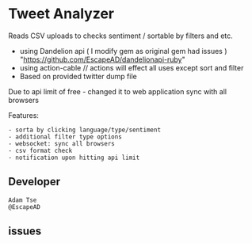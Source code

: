 # Tweet Analyzer
  Reads CSV uploads to checks sentiment / sortable by filters and etc.

  - using Dandelion api ( I modify gem as original gem had issues )
    "https://github.com/EscapeAD/dandelionapi-ruby"
  - using action-cable // actions will effect all uses except sort and filter
  - Based on provided twitter dump file

Due to api limit of free - changed it to web application sync with all browsers

Features:
```
- sorta by clicking language/type/sentiment
- additional filter type options
- websocket: sync all browsers
- csv format check
- notification upon hitting api limit
```


## Developer

```
Adam Tse
@EscapeAD
```


## issues

```
```

